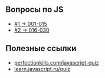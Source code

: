 ## Вопросы по JS
- [#1 &rarr; 001-015](./001-015-js-questions.md)
- [#2 &rarr; 016-030](./016-030-js-questions.md)

## Полезные ссылки 
- [perfectionkills.com/javascript-quiz](http://perfectionkills.com/javascript-quiz/)
- [learn.javascript.ru/quiz](https://learn.javascript.ru/quiz)
